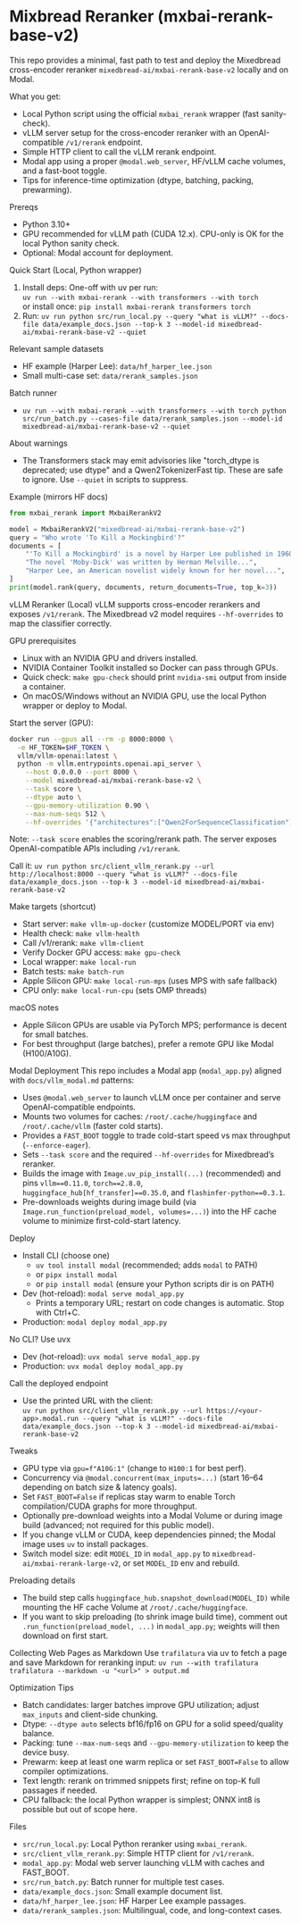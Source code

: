 # Mixbread Reranker (mxbai-rerank-base-v2)

This repo provides a minimal, fast path to test and deploy the Mixedbread cross-encoder reranker `mixedbread-ai/mxbai-rerank-base-v2` locally and on Modal.

What you get:
- Local Python script using the official `mxbai_rerank` wrapper (fast sanity-check).
- vLLM server setup for the cross-encoder reranker with an OpenAI-compatible `/v1/rerank` endpoint.
- Simple HTTP client to call the vLLM rerank endpoint.
- Modal app using a proper `@modal.web_server`, HF/vLLM cache volumes, and a fast-boot toggle.
- Tips for inference-time optimization (dtype, batching, packing, prewarming).

Prereqs
- Python 3.10+
- GPU recommended for vLLM path (CUDA 12.x). CPU-only is OK for the local Python sanity check.
- Optional: Modal account for deployment.

Quick Start (Local, Python wrapper)
1) Install deps:
   One-off with uv per run:  
   `uv run --with mxbai-rerank --with transformers --with torch`  
   or install once: `pip install mxbai-rerank transformers torch`
2) Run:
   `uv run python src/run_local.py --query "what is vLLM?" --docs-file data/example_docs.json --top-k 3 --model-id mixedbread-ai/mxbai-rerank-base-v2 --quiet`

Relevant sample datasets
- HF example (Harper Lee): `data/hf_harper_lee.json`
- Small multi-case set: `data/rerank_samples.json`

Batch runner
- `uv run --with mxbai-rerank --with transformers --with torch python src/run_batch.py --cases-file data/rerank_samples.json --model-id mixedbread-ai/mxbai-rerank-base-v2 --quiet`

About warnings
- The Transformers stack may emit advisories like "torch_dtype is deprecated; use dtype" and a Qwen2TokenizerFast tip. These are safe to ignore. Use `--quiet` in scripts to suppress.

Example (mirrors HF docs)
```python
from mxbai_rerank import MxbaiRerankV2

model = MxbaiRerankV2("mixedbread-ai/mxbai-rerank-base-v2")
query = "Who wrote 'To Kill a Mockingbird'?"
documents = [
    "'To Kill a Mockingbird' is a novel by Harper Lee published in 1960...",
    "The novel 'Moby-Dick' was written by Herman Melville...",
    "Harper Lee, an American novelist widely known for her novel...",
]
print(model.rank(query, documents, return_documents=True, top_k=3))
```

vLLM Reranker (Local)
vLLM supports cross-encoder rerankers and exposes `/v1/rerank`. The Mixedbread v2 model requires `--hf-overrides` to map the classifier correctly.

GPU prerequisites
- Linux with an NVIDIA GPU and drivers installed.
- NVIDIA Container Toolkit installed so Docker can pass through GPUs.
- Quick check: `make gpu-check` should print `nvidia-smi` output from inside a container.
- On macOS/Windows without an NVIDIA GPU, use the local Python wrapper or deploy to Modal.

Start the server (GPU):

```bash
docker run --gpus all --rm -p 8000:8000 \
  -e HF_TOKEN=$HF_TOKEN \
  vllm/vllm-openai:latest \
  python -m vllm.entrypoints.openai.api_server \
    --host 0.0.0.0 --port 8000 \
    --model mixedbread-ai/mxbai-rerank-base-v2 \
    --task score \
    --dtype auto \
    --gpu-memory-utilization 0.90 \
    --max-num-seqs 512 \
    --hf-overrides '{"architectures":["Qwen2ForSequenceClassification"],"classifier_from_token":["0","1"],"method":"from_2_way_softmax"}'
```

Note: `--task score` enables the scoring/rerank path. The server exposes OpenAI-compatible APIs including `/v1/rerank`.

Call it:
`uv run python src/client_vllm_rerank.py --url http://localhost:8000 --query "what is vLLM?" --docs-file data/example_docs.json --top-k 3 --model-id mixedbread-ai/mxbai-rerank-base-v2`

Make targets (shortcut)
- Start server: `make vllm-up-docker`  (customize MODEL/PORT via env)
- Health check: `make vllm-health`
- Call /v1/rerank: `make vllm-client`
- Verify Docker GPU access: `make gpu-check`
- Local wrapper: `make local-run`
- Batch tests: `make batch-run`
 - Apple Silicon GPU: `make local-run-mps` (uses MPS with safe fallback)
 - CPU only: `make local-run-cpu` (sets OMP threads)

macOS notes
- Apple Silicon GPUs are usable via PyTorch MPS; performance is decent for small batches.
- For best throughput (large batches), prefer a remote GPU like Modal (H100/A10G).

Modal Deployment
This repo includes a Modal app (`modal_app.py`) aligned with `docs/vllm_modal.md` patterns:
- Uses `@modal.web_server` to launch vLLM once per container and serve OpenAI-compatible endpoints.
- Mounts two volumes for caches: `/root/.cache/huggingface` and `/root/.cache/vllm` (faster cold starts).
- Provides a `FAST_BOOT` toggle to trade cold-start speed vs max throughput (`--enforce-eager`).
- Sets `--task score` and the required `--hf-overrides` for Mixedbread’s reranker.
- Builds the image with `Image.uv_pip_install(...)` (recommended) and pins `vllm==0.11.0`, `torch==2.8.0`, `huggingface_hub[hf_transfer]==0.35.0`, and `flashinfer-python==0.3.1`.
- Pre-downloads weights during image build (via `Image.run_function(preload_model, volumes=...)`) into the HF cache volume to minimize first-cold-start latency.

Deploy
- Install CLI (choose one)
  - `uv tool install modal`  (recommended; adds `modal` to PATH)
  - or `pipx install modal`
  - or `pip install modal` (ensure your Python scripts dir is on PATH)
- Dev (hot-reload): `modal serve modal_app.py`  
  - Prints a temporary URL; restart on code changes is automatic. Stop with Ctrl+C.
- Production: `modal deploy modal_app.py`

No CLI? Use uvx
- Dev (hot-reload): `uvx modal serve modal_app.py`
- Production: `uvx modal deploy modal_app.py`

Call the deployed endpoint
- Use the printed URL with the client:  
  `uv run python src/client_vllm_rerank.py --url https://<your-app>.modal.run --query "what is vLLM?" --docs-file data/example_docs.json --top-k 3 --model-id mixedbread-ai/mxbai-rerank-base-v2`

Tweaks
- GPU type via `gpu=f"A10G:1"` (change to `H100:1` for best perf).
- Concurrency via `@modal.concurrent(max_inputs=...)` (start 16–64 depending on batch size & latency goals).
- Set `FAST_BOOT=False` if replicas stay warm to enable Torch compilation/CUDA graphs for more throughput.
- Optionally pre-download weights into a Modal Volume or during image build (advanced; not required for this public model).
- If you change vLLM or CUDA, keep dependencies pinned; the Modal image uses `uv` to install packages.
- Switch model size: edit `MODEL_ID` in `modal_app.py` to `mixedbread-ai/mxbai-rerank-large-v2`, or set `MODEL_ID` env and rebuild.

Preloading details
- The build step calls `huggingface_hub.snapshot_download(MODEL_ID)` while mounting the HF cache Volume at `/root/.cache/huggingface`.
- If you want to skip preloading (to shrink image build time), comment out `.run_function(preload_model, ...)` in `modal_app.py`; weights will then download on first start.

Collecting Web Pages as Markdown
Use `trafilatura` via uv to fetch a page and save Markdown for reranking input:
`uv run --with trafilatura trafilatura --markdown -u "<url>" > output.md`

Optimization Tips
- Batch candidates: larger batches improve GPU utilization; adjust `max_inputs` and client-side chunking.
- Dtype: `--dtype auto` selects bf16/fp16 on GPU for a solid speed/quality balance.
- Packing: tune `--max-num-seqs` and `--gpu-memory-utilization` to keep the device busy.
- Prewarm: keep at least one warm replica or set `FAST_BOOT=False` to allow compiler optimizations.
- Text length: rerank on trimmed snippets first; refine on top-K full passages if needed.
- CPU fallback: the local Python wrapper is simplest; ONNX int8 is possible but out of scope here.

Files
- `src/run_local.py`: Local Python reranker using `mxbai_rerank`.
- `src/client_vllm_rerank.py`: Simple HTTP client for `/v1/rerank`.
- `modal_app.py`: Modal web server launching vLLM with caches and FAST_BOOT.
- `src/run_batch.py`: Batch runner for multiple test cases.
- `data/example_docs.json`: Small example document list.
- `data/hf_harper_lee.json`: HF Harper Lee example passages.
- `data/rerank_samples.json`: Multilingual, code, and long-context cases.
